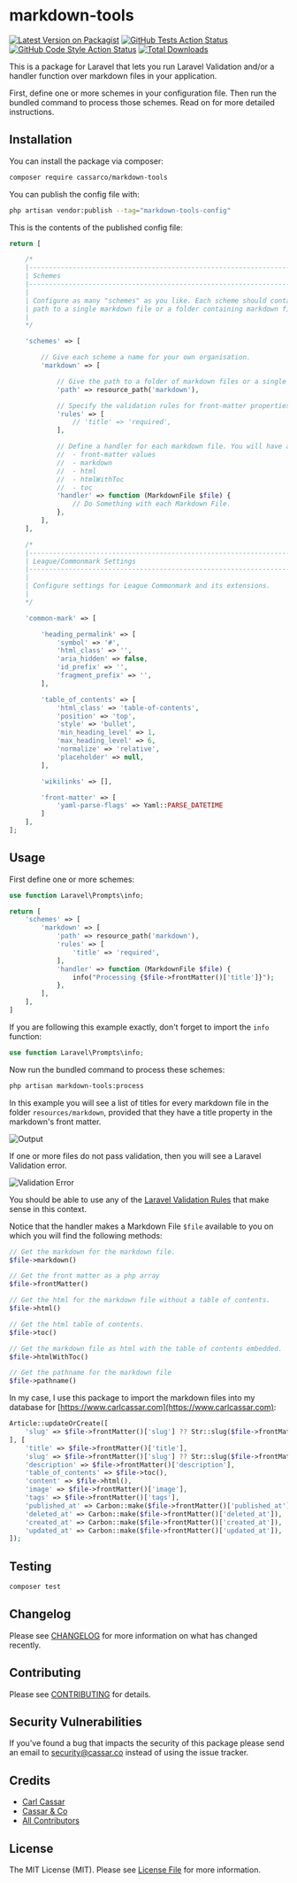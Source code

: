 # markdown-tools

[![Latest Version on Packagist](https://img.shields.io/packagist/v/cassarco/markdown-tools.svg?style=flat-square)](https://packagist.org/packages/cassarco/markdown-tools)
[![GitHub Tests Action Status](https://img.shields.io/github/actions/workflow/status/cassarco/markdown-tools/run-tests.yml?branch=main&label=tests&style=flat-square)](https://github.com/cassarco/markdown-tools/actions?query=workflow%3Arun-tests+branch%3Amain)
[![GitHub Code Style Action Status](https://img.shields.io/github/actions/workflow/status/cassarco/markdown-tools/fix-php-code-style-issues.yml?branch=main&label=code%20style&style=flat-square)](https://github.com/cassarco/markdown-tools/actions?query=workflow%3A"Fix+PHP+code+style+issues"+branch%3Amain)
[![Total Downloads](https://img.shields.io/packagist/dt/cassarco/markdown-tools.svg?style=flat-square)](https://packagist.org/packages/cassarco/markdown-tools)

This is a package for Laravel that lets you run Laravel Validation and/or a handler function over markdown files in your
application.

First, define one or more schemes in your configuration file. Then run the bundled command to process those schemes.
Read on for more detailed instructions.

## Installation

You can install the package via composer:

```bash
composer require cassarco/markdown-tools
```

You can publish the config file with:

```bash
php artisan vendor:publish --tag="markdown-tools-config"
```

This is the contents of the published config file:

```php
return [

    /*
    |--------------------------------------------------------------------------
    | Schemes
    |--------------------------------------------------------------------------
    |
    | Configure as many "schemes" as you like. Each scheme should contain a
    | path to a single markdown file or a folder containing markdown files.
    |
    */

    'schemes' => [

        // Give each scheme a name for your own organisation.
        'markdown' => [

            // Give the path to a folder of markdown files or a single markdown file.
            'path' => resource_path('markdown'),

            // Specify the validation rules for front-matter properties.
            'rules' => [
                // 'title' => 'required',
            ],

            // Define a handler for each markdown file. You will have access to file:
            //  - front-matter values
            //  - markdown
            //  - html
            //  - htmlWithToc
            //  - toc
            'handler' => function (MarkdownFile $file) {
                // Do Something with each Markdown File.
            },
        ],
    ],

    /*
    |--------------------------------------------------------------------------
    | League/Commonmark Settings
    |--------------------------------------------------------------------------
    |
    | Configure settings for League Commonmark and its extensions.
    |
    */

    'common-mark' => [

        'heading_permalink' => [
            'symbol' => '#',
            'html_class' => '',
            'aria_hidden' => false,
            'id_prefix' => '',
            'fragment_prefix' => '',
        ],

        'table_of_contents' => [
            'html_class' => 'table-of-contents',
            'position' => 'top',
            'style' => 'bullet',
            'min_heading_level' => 1,
            'max_heading_level' => 6,
            'normalize' => 'relative',
            'placeholder' => null,
        ],

        'wikilinks' => [],

        'front-matter' => [
            'yaml-parse-flags' => Yaml::PARSE_DATETIME
        ]
    ],
];
```

## Usage

First define one or more schemes:

```php
use function Laravel\Prompts\info;

return [
    'schemes' => [
        'markdown' => [
            'path' => resource_path('markdown'),
            'rules' => [
                'title' => 'required',
            ],
            'handler' => function (MarkdownFile $file) {
                info("Processing {$file->frontMatter()['title']}");
            },
        ],
    ],
]
```

If you are following this example exactly, don't forget to import the `info` function:

```php
use function Laravel\Prompts\info;
```

Now run the bundled command to process these schemes:

```bash
php artisan markdown-tools:process
```

In this example you will see a list of titles for every markdown file in the folder `resources/markdown`, provided that
they have a title property in the markdown's front matter.

![Output](./docs/output.png)

If one or more files do not pass validation, then you will see a Laravel
Validation error.

![Validation Error](./docs/validation-error.png)

You should be able to use any of
the [Laravel Validation Rules](https://laravel.com/docs/master/validation#available-validation-rules) that make sense in
this context.

Notice that the handler makes a Markdown File `$file` available to you on which you will find the following methods:

```php
// Get the markdown for the markdown file.
$file->markdown()

// Get the front matter as a php array
$file->frontMatter()

// Get the html for the markdown file without a table of contents.
$file->html()

// Get the html table of contents.
$file->toc()

// Get the markdown file as html with the table of contents embedded.
$file->htmlWithToc()

// Get the pathname for the markdown file
$file->pathname()
```

In my case, I use this package to import the markdown files into my database for [https://www.carlcassar.com](https://www.carlcassar.com):

```php
Article::updateOrCreate([
    'slug' => $file->frontMatter()['slug'] ?? Str::slug($file->frontMatter()['title']),
], [
    'title' => $file->frontMatter()['title'],
    'slug' => $file->frontMatter()['slug'] ?? Str::slug($file->frontMatter()['title']),
    'description' => $file->frontMatter()['description'],
    'table_of_contents' => $file->toc(),
    'content' => $file->html(),
    'image' => $file->frontMatter()['image'],
    'tags' => $file->frontMatter()['tags'],
    'published_at' => Carbon::make($file->frontMatter()['published_at']),
    'deleted_at' => Carbon::make($file->frontMatter()['deleted_at']),
    'created_at' => Carbon::make($file->frontMatter()['created_at']),
    'updated_at' => Carbon::make($file->frontMatter()['updated_at']),
]);
```

## Testing

```bash
composer test
```

## Changelog

Please see [CHANGELOG](CHANGELOG.md) for more information on what has changed recently.

## Contributing

Please see [CONTRIBUTING](CONTRIBUTING.md) for details.

## Security Vulnerabilities

If you've found a bug  that impacts the security of this package please send an email to security@cassar.co instead of using the issue tracker.

## Credits

- [Carl Cassar](https://carlcassar.com)
- [Cassar & Co](https://github.com/cassarco)
- [All Contributors](../../contributors)

## License

The MIT License (MIT). Please see [License File](LICENSE.md) for more information.
